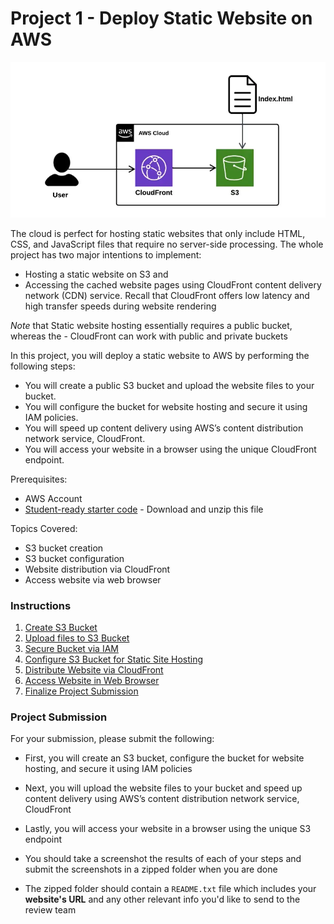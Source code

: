 
# Project 1 - Deploy Static Website on AWS

![img-1](1_EWckn2iZ4ATMeJEUcskgbQ.png)

The cloud is perfect for hosting static websites that only include HTML, CSS, and JavaScript files that require no server-side processing. The whole project has two major intentions to implement:

- Hosting a static website on S3 and
- Accessing the cached website pages using CloudFront content delivery network (CDN) service. Recall that CloudFront offers low latency and high transfer speeds during website rendering

*Note* that Static website hosting essentially requires a public bucket, whereas the - CloudFront can work with public and private buckets

In this project, you will deploy a static website to AWS by performing the following steps:

- You will create a public S3 bucket and upload the website files to your bucket.
- You will configure the bucket for website hosting and secure it using IAM policies.
- You will speed up content delivery using AWS’s content distribution network service, CloudFront.
- You will access your website in a browser using the unique CloudFront endpoint.

Prerequisites:
- AWS Account
- [Student-ready starter code](https://drive.google.com/open?id=15vQ7-utH7wBJzdAX3eDmO9ls35J5_sEQ) - Download and unzip this file

Topics Covered:
- S3 bucket creation
- S3 bucket configuration
- Website distribution via CloudFront
- Access website via web browser

### Instructions

1. [Create S3 Bucket](instructions/1-create-s3-bucket.md)
2. [Upload files to S3 Bucket](instructions/2-upload-files.md)
3. [Secure Bucket via IAM](instructions/3-secure-bucket.md)
4. [Configure S3 Bucket for Static Site Hosting](instructions/4-configure-bucket.md)
5. [Distribute Website via CloudFront](instructions/5-distribute-website-w-cloudfront.md)
6. [Access Website in Web Browser](instructions/6-access-website.md)
7. [Finalize Project Submission](instructions/7-finalize-submission.md)

### Project Submission

For your submission, please submit the following:

- First, you will create an S3 bucket, configure the bucket for website hosting, and secure it using IAM policies

- Next, you will upload the website files to your bucket and speed up content delivery using AWS’s content distribution network service, CloudFront

- Lastly, you will access your website in a browser using the unique S3 endpoint

- You should take a screenshot the results of each of your steps and submit the screenshots in a zipped folder when you are done

- The zipped folder should contain a `README.txt` file which includes your **website's URL** and any other relevant info you'd like to send to the review team

